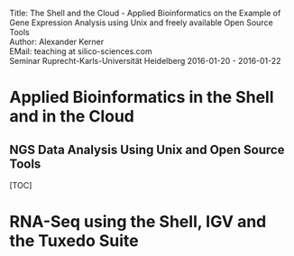 Title: The Shell and the Cloud - Applied Bioinformatics on the Example of Gene Expression Analysis using Unix and freely available Open Source Tools</br>
Author: Alexander Kerner</br>
EMail: teaching at silico-sciences.com</br>
Seminar Ruprecht-Karls-Universität Heidelberg 2016-01-20 - 2016-01-22

# Applied Bioinformatics in the Shell and in the Cloud

## NGS Data Analysis Using Unix and Open Source Tools 

[TOC]

# RNA-Seq using the Shell, IGV and the Tuxedo Suite